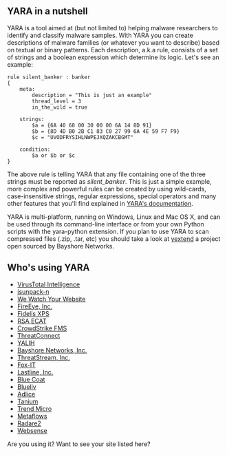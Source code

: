 ## YARA in a nutshell

YARA is a tool aimed at (but not limited to) helping malware researchers to
identify and classify malware samples. With YARA you can create descriptions of
malware families (or whatever you want to describe) based on textual or binary
patterns. Each description, a.k.a rule, consists of a set of strings and a
boolean expression which determine its logic. Let's see an example:

```
rule silent_banker : banker
{
    meta:
        description = "This is just an example"
        thread_level = 3
        in_the_wild = true

    strings:
        $a = {6A 40 68 00 30 00 00 6A 14 8D 91}
        $b = {8D 4D B0 2B C1 83 C0 27 99 6A 4E 59 F7 F9}
        $c = "UVODFRYSIHLNWPEJXQZAKCBGMT"

    condition:
        $a or $b or $c
}
```

The above rule is telling YARA that any file containing one of the three strings
must be reported as *silent_banker*. This is just a simple example, more
complex and powerful rules can be created by using wild-cards, case-insensitive
strings, regular expressions, special operators and many other features that
you'll find explained in [YARA's documentation](http://yara.readthedocs.org/).

YARA is multi-platform, running on Windows, Linux and Mac OS X, and can be used
through its command-line interface or from your own Python scripts with the
yara-python extension. If you plan to use YARA to scan compressed files
(.zip, .tar, etc) you should take a look at [yextend](https://github.com/BayshoreNetworks/yextend)
a project open sourced by Bayshore Networks.

## Who's using YARA

* [VirusTotal Intelligence](https://www.virustotal.com/intelligence/)
* [jsunpack-n](http://jsunpack.jeek.org/)
* [We Watch Your Website](http://www.wewatchyourwebsite.com/)
* [FireEye, Inc.](http://www.fireeye.com)
* [Fidelis XPS](http://www.fidelissecurity.com/network-security-appliance/Fidelis-XPS)
* [RSA ECAT](http://www.emc.com/security/rsa-ecat.htm)
* [CrowdStrike FMS](https://github.com/CrowdStrike/CrowdFMS)
* [ThreatConnect](http://www.threatconnect.com)
* [YALIH](https://github.com/Masood-M/YALIH)
* [Bayshore Networks, Inc.](http://www.bayshorenetworks.com)
* [ThreatStream, Inc.](http://threatstream.com)
* [Fox-IT](https://www.fox-it.com)
* [Lastline, Inc.](http://www.lastline.com)
* [Blue Coat](http://www.bluecoat.com/products/malware-analysis-appliance)
* [Blueliv](http://www.blueliv.com)
* [Adlice](http://www.adlice.com/)
* [Tanium](http://www.tanium.com/)
* [Trend Micro](http://www.trendmicro.com)
* [Metaflows](http://www.metaflows.com)
* [Radare2](http://rada.re)
* [Websense](http://www.websense.com)

Are you using it? Want to see your site listed here?
